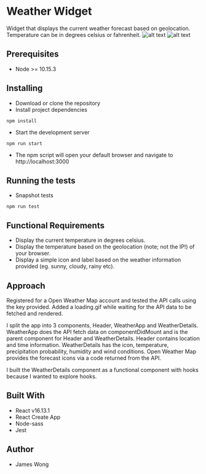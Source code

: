 # Weather Widget
Widget that displays the current weather forecast based on geolocation. Temperature can be in degrees celsius or fahrenheit.
![alt text](https://github.com/jwon114/tech-task-front-end/raw/master/screenshots/weatherApp_celsius.png "weather app celsius")
![alt text](https://github.com/jwon114/tech-task-front-end/raw/master/screenshots/weatherApp_fahrenheit.png "weather app fahrenheit")
## Prerequisites
- Node >= 10.15.3
## Installing
- Download or clone the repository
- Install project dependencies
```
npm install
```
- Start the development server
```
npm run start
```
- The npm script will open your default browser and navigate to http://localhost:3000
## Running the tests
- Snapshot tests
```
npm run test
```
## Functional Requirements
* Display the current temperature in degrees celsius.
* Display the temperature based on the geolocation (note; not the IP!) of your browser.
* Display a simple icon and label based on the weather information provided (eg. sunny, cloudy, rainy etc).
## Approach
Registered for a Open Weather Map account and tested the API calls using the key provided. Added a loading.gif while waiting for the API data to be fetched and rendered.

I split the app into 3 components, Header, WeatherApp and WeatherDetails. WeatherApp does the API fetch data on componentDidMount and is the parent component for Header and WeatherDetails. Header contains location and time information. WeatherDetails has the icon, temperature, precipitation probability, humidity and wind conditions. Open Weather Map provides the forecast icons via a code returned from the API.

I built the WeatherDetails component as a functional component with hooks because I wanted to explore hooks.
## Built With
* React v16.13.1
* React Create App
* Node-sass
* Jest
## Author
- James Wong